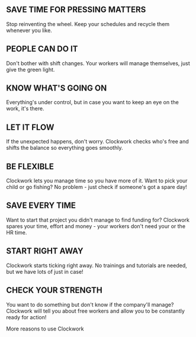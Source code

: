 ## SAVE TIME FOR PRESSING MATTERS

Stop reinventing the wheel. Keep your schedules and recycle them whenever you like. 

## PEOPLE CAN DO IT 

Don't bother with shift changes. Your workers will manage themselves, just give the green light.

## KNOW WHAT'S GOING ON 

Everything's under control, but in case you want to keep an eye on the work, it's there.

## LET IT FLOW

If the unexpected happens, don't worry. Clockwork checks who's free and shifts the balance so everything goes smoothly.  

## BE FLEXIBLE

Clockwork lets you manage time so you have more of it. Want to pick your child or go fishing? No problem - just check if someone's got a spare day!

## SAVE EVERY TIME

Want to start that project you didn't manage to find funding for? Clockwork spares your time, effort and money - your workers don't need your or the HR time. 

## START RIGHT AWAY

Clockwork starts ticking right away. No trainings and tutorials are needed, but we have lots of just in case! 

## CHECK YOUR STRENGTH

You want to do something but don't know if the company'll manage? Clockwork will tell you about free workers and allow you to be constantly ready for action!






More reasons to use Clockwork




